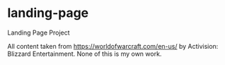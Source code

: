 # landing-page
Landing Page Project


All content taken from https://worldofwarcraft.com/en-us/ by Activision: Blizzard Entertainment.
None of this is my own work.